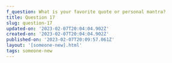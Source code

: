 ```yaml
---
f_question: What is your favorite quote or personal mantra?
title: Question 17
slug: question-17
updated-on: '2023-02-07T20:04:04.902Z'
created-on: '2023-02-07T20:04:04.902Z'
published-on: '2023-02-07T20:09:57.061Z'
layout: '[someone-new].html'
tags: someone-new
---
```



